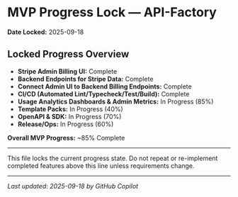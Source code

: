 # MVP Progress Lock — API-Factory

**Date Locked:** 2025-09-18

## Locked Progress Overview

- **Stripe Admin Billing UI:** Complete
- **Backend Endpoints for Stripe Data:** Complete
- **Connect Admin UI to Backend Billing Endpoints:** Complete
- **CI/CD (Automated Lint/Typecheck/Test/Build):** Complete
- **Usage Analytics Dashboards & Admin Metrics:** In Progress (85%)
- **Template Packs:** In Progress (40%)
- **OpenAPI & SDK:** In Progress (70%)
- **Release/Ops:** In Progress (60%)

**Overall MVP Progress:** ~85% Complete

---

This file locks the current progress state. Do not repeat or re-implement completed features above this line unless requirements change.

---

_Last updated: 2025-09-18 by GitHub Copilot_
